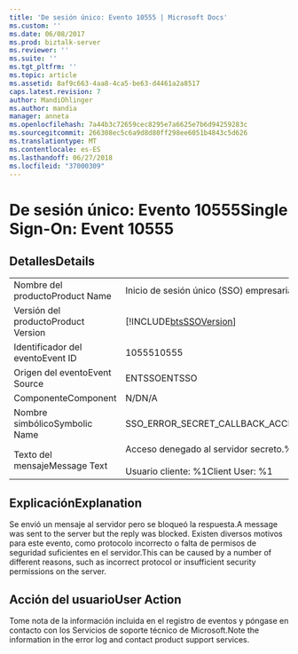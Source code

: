 ```yaml
---
title: 'De sesión único: Evento 10555 | Microsoft Docs'
ms.custom: ''
ms.date: 06/08/2017
ms.prod: biztalk-server
ms.reviewer: ''
ms.suite: ''
ms.tgt_pltfrm: ''
ms.topic: article
ms.assetid: 8af9c663-4aa8-4ca5-be63-d4461a2a8517
caps.latest.revision: 7
author: MandiOhlinger
ms.author: mandia
manager: anneta
ms.openlocfilehash: 7a44b3c72659cec8295e7a6625e7b6d94259283c
ms.sourcegitcommit: 266308ec5c6a9d8d80ff298ee6051b4843c5d626
ms.translationtype: MT
ms.contentlocale: es-ES
ms.lasthandoff: 06/27/2018
ms.locfileid: "37000309"
---
```

# <a name="single-sign-on-event-10555"></a><span data-ttu-id="05f82-102">De sesión único: Evento 10555</span><span class="sxs-lookup"><span data-stu-id="05f82-102">Single Sign-On: Event 10555</span></span>
## <a name="details"></a><span data-ttu-id="05f82-103">Detalles</span><span class="sxs-lookup"><span data-stu-id="05f82-103">Details</span></span>  
  
|                 |                                                            |
|-----------------|------------------------------------------------------------|
|  <span data-ttu-id="05f82-104">Nombre del producto</span><span class="sxs-lookup"><span data-stu-id="05f82-104">Product Name</span></span>   |                 <span data-ttu-id="05f82-105">Inicio de sesión único (SSO) empresarial</span><span class="sxs-lookup"><span data-stu-id="05f82-105">Enterprise Single Sign-On</span></span>                  |
| <span data-ttu-id="05f82-106">Versión del producto</span><span class="sxs-lookup"><span data-stu-id="05f82-106">Product Version</span></span> | [!INCLUDE[btsSSOVersion](../includes/btsssoversion-md.md)] |
|    <span data-ttu-id="05f82-107">Identificador del evento</span><span class="sxs-lookup"><span data-stu-id="05f82-107">Event ID</span></span>     |                           <span data-ttu-id="05f82-108">10555</span><span class="sxs-lookup"><span data-stu-id="05f82-108">10555</span></span>                            |
|  <span data-ttu-id="05f82-109">Origen del evento</span><span class="sxs-lookup"><span data-stu-id="05f82-109">Event Source</span></span>   |                           <span data-ttu-id="05f82-110">ENTSSO</span><span class="sxs-lookup"><span data-stu-id="05f82-110">ENTSSO</span></span>                           |
|    <span data-ttu-id="05f82-111">Componente</span><span class="sxs-lookup"><span data-stu-id="05f82-111">Component</span></span>    |                            <span data-ttu-id="05f82-112">N/D</span><span class="sxs-lookup"><span data-stu-id="05f82-112">N/A</span></span>                             |
|  <span data-ttu-id="05f82-113">Nombre simbólico</span><span class="sxs-lookup"><span data-stu-id="05f82-113">Symbolic Name</span></span>  |          <span data-ttu-id="05f82-114">SSO_ERROR_SECRET_CALLBACK_ACCESS_DENIED</span><span class="sxs-lookup"><span data-stu-id="05f82-114">SSO_ERROR_SECRET_CALLBACK_ACCESS_DENIED</span></span>           |
|  <span data-ttu-id="05f82-115">Texto del mensaje</span><span class="sxs-lookup"><span data-stu-id="05f82-115">Message Text</span></span>   | <span data-ttu-id="05f82-116">Acceso denegado al servidor secreto.%r</span><span class="sxs-lookup"><span data-stu-id="05f82-116">Secret server access denied.%r</span></span><br /><br /> <span data-ttu-id="05f82-117">Usuario cliente: %1</span><span class="sxs-lookup"><span data-stu-id="05f82-117">Client User: %1</span></span> |
  
## <a name="explanation"></a><span data-ttu-id="05f82-118">Explicación</span><span class="sxs-lookup"><span data-stu-id="05f82-118">Explanation</span></span>  
 <span data-ttu-id="05f82-119">Se envió un mensaje al servidor pero se bloqueó la respuesta.</span><span class="sxs-lookup"><span data-stu-id="05f82-119">A message was sent to the server but the reply was blocked.</span></span> <span data-ttu-id="05f82-120">Existen diversos motivos para este evento, como protocolo incorrecto o falta de permisos de seguridad suficientes en el servidor.</span><span class="sxs-lookup"><span data-stu-id="05f82-120">This can be caused by a number of different reasons, such as incorrect protocol or insufficient security permissions on the server.</span></span>  
  
## <a name="user-action"></a><span data-ttu-id="05f82-121">Acción del usuario</span><span class="sxs-lookup"><span data-stu-id="05f82-121">User Action</span></span>  
 <span data-ttu-id="05f82-122">Tome nota de la información incluida en el registro de eventos y póngase en contacto con los Servicios de soporte técnico de Microsoft.</span><span class="sxs-lookup"><span data-stu-id="05f82-122">Note the information in the error log and contact product support services.</span></span>